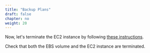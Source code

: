 ```yaml
---
title: "Backup Plans"
draft: false
chapter: no
weight: 20
---
```


Now, let's terminate the EC2 instance by following [these instructions](https://docs.aws.amazon.com/AWSEC2/latest/UserGuide/terminating-instances.html#terminating-instances-console). 

Check that both the EBS volume and the EC2 instance are terminated.
